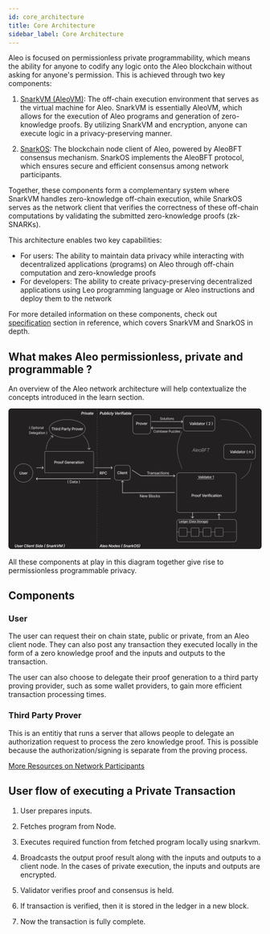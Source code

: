 ```yaml
---
id: core_architecture 
title: Core Architecture
sidebar_label: Core Architecture
---
```

Aleo is focused on permissionless private programmability, which means the ability for anyone to codify any logic onto the Aleo blockchain without asking for anyone's permission. This is achieved through two key components:

1. [SnarkVM (AleoVM)](../zkcloud/snarkvm.md): The off-chain execution environment that serves as the virtual machine for Aleo. SnarkVM is essentially AleoVM, which allows for the execution of Aleo programs and generation of zero-knowledge proofs. By utilizing SnarkVM and encryption, anyone can execute logic in a privacy-preserving manner.

2. [SnarkOS](../zkcloud/snarkos.md): The blockchain node client of Aleo, powered by AleoBFT consensus mechanism. SnarkOS implements the AleoBFT protocol, which ensures secure and efficient consensus among network participants.

Together, these components form a complementary system where SnarkVM handles zero-knowledge off-chain execution, while SnarkOS serves as the network client that verifies the correctness of these off-chain computations by validating the submitted zero-knowledge proofs (zk-SNARKs).

This architecture enables two key capabilities:
- For users: The ability to maintain data privacy while interacting with decentralized applications (programs) on Aleo through off-chain computation and zero-knowledge proofs
- For developers: The ability to create privacy-preserving decentralized applications using Leo programming language or Aleo instructions and deploy them to the network

For more detailed information on these components, check out [specification](../../../references/03_specifications.md) section in reference, which covers SnarkVM and SnarkOS in depth.

## What makes Aleo permissionless, private and programmable ?

An overview of the Aleo network architecture will help contextualize the concepts introduced in the learn section.

![overview](./images/overview.png)


All these components at play in this diagram together give rise to permissionless programmable privacy.

## Components

### User
The user can request their on chain state, public or private, from an Aleo client node. They can also post any transaction they executed locally in the form of a zero knowledge proof and the inputs and outputs to the transaction.

The user can also choose to delegate their proof generation to a third party proving provider, such as some wallet providers, to gain more efficient transaction processing times.

### Third Party Prover
This is an entitiy that runs a server that allows people to delegate an authorization request to process the zero knowledge proof. This is possible because the authorization/signing is separate from the proving process.

[More Resources on Network Participants](../network/README.md)

## User flow of executing a Private Transaction

1. User prepares inputs.

2. Fetches program from Node.

3. Executes required function from fetched program locally using snarkvm.

4. Broadcasts the output proof result along with the inputs and outputs to a client node. In the cases of private execution, the inputs and outputs are encrypted.

5. Validator verifies proof and consensus is held.

6. If transaction is verified, then it is stored in the ledger in a new block.

7. Now the transaction is fully complete.
